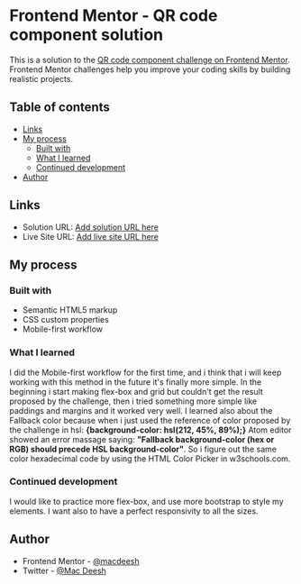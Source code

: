 # Frontend Mentor - QR code component solution

This is a solution to the [QR code component challenge on Frontend Mentor](https://www.frontendmentor.io/challenges/qr-code-component-iux_sIO_H). Frontend Mentor challenges help you improve your coding skills by building realistic projects.

## Table of contents
    
- [Links](#links)
- [My process](#my-process)
  - [Built with](#built-with)
  - [What I learned](#what-i-learned)
  - [Continued development](#continued-development)
- [Author](#author)


## Links

- Solution URL: [Add solution URL here](https://github.com/macdeesh/QR-code-challenge)
- Live Site URL: [Add live site URL here](https://macdeesh.github.io/QR-code-challenge/)

## My process

### Built with

- Semantic HTML5 markup
- CSS custom properties
- Mobile-first workflow


### What I learned

I did the Mobile-first workflow for the first time, and i think that i will keep working with this method in the future it's finally more simple. In the beginning i start making flex-box and grid but couldn't get the result proposed by the challenge, then i tried something more simple like paddings and margins and it worked very well. I learned also about the Fallback color because when i just used the reference of color proposed by the challenge in hsl: **{background-color: hsl(212, 45%, 89%);}** Atom editor showed an error massage saying: **"Fallback background-color (hex or RGB) should precede HSL background-color"**. So i figure out the same color hexadecimal code by using the HTML Color Picker in w3schools.com.

### Continued development

I would like to practice more flex-box, and use more bootstrap to style my elements. I want also to have a perfect responsivity to all the sizes.

## Author

- Frontend Mentor - [@macdeesh](https://www.frontendmentor.io/profile/macdeesh)
- Twitter - [@Mac Deesh](https://twitter.com/Macdiish)

